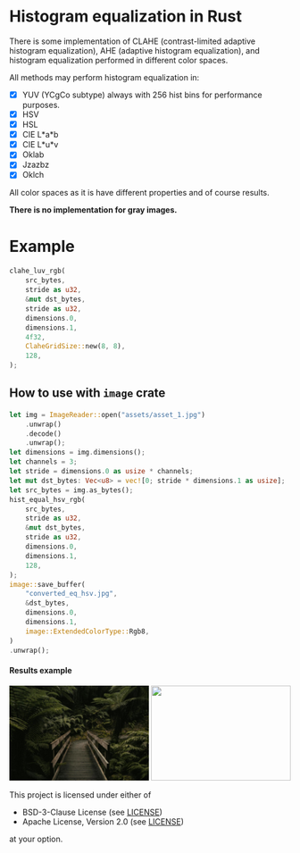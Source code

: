 # Histogram equalization in Rust

There is some implementation of CLAHE (contrast-limited adaptive histogram equalization), AHE (adaptive histogram equalization), 
and histogram equalization performed in different color spaces.

All methods may perform histogram equalization in:
- [x] YUV (YCgCo subtype) always with 256 hist bins for performance purposes.
- [x] HSV
- [x] HSL
- [x] CIE L\*a\*b
- [x] CIE L\*u\*v
- [x] Oklab
- [x] Jzazbz
- [x] Oklch

All color spaces as it is have different properties and of course results.

**There is no implementation for gray images.**

# Example

```rust
clahe_luv_rgb(
    src_bytes,
    stride as u32,
    &mut dst_bytes,
    stride as u32,
    dimensions.0,
    dimensions.1,
    4f32,
    ClaheGridSize::new(8, 8),
    128,
);
```

## How to use with `image` crate

```rust
let img = ImageReader::open("assets/asset_1.jpg")
    .unwrap()
    .decode()
    .unwrap();
let dimensions = img.dimensions();
let channels = 3;
let stride = dimensions.0 as usize * channels;
let mut dst_bytes: Vec<u8> = vec![0; stride * dimensions.1 as usize];
let src_bytes = img.as_bytes();
hist_equal_hsv_rgb(
    src_bytes,
    stride as u32,
    &mut dst_bytes,
    stride as u32,
    dimensions.0,
    dimensions.1,
    128,
);
image::save_buffer(
    "converted_eq_hsv.jpg",
    &dst_bytes,
    dimensions.0,
    dimensions.1,
    image::ExtendedColorType::Rgb8,
)
.unwrap();
```

#### Results example

<p float="left">
    <img src="https://github.com/awxkee/histogram_equalization/blob/master/assets/forest.jpg?raw=true" width="250" height="170">
    <img src="https://github.com/awxkee/histogram_equalization/blob/master/assets/oklab_clahe?raw=true" width="250" height="170">
</p>

This project is licensed under either of

- BSD-3-Clause License (see [LICENSE](LICENSE.md))
- Apache License, Version 2.0 (see [LICENSE](LICENSE-APACHE.md))

at your option.